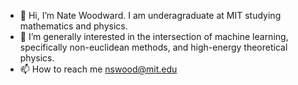 - 👋 Hi, I’m Nate Woodward. I am underagraduate at MIT studying mathematics and physics. 
- 👀 I’m generally interested in the intersection of machine learning, specifically non-euclidean methods, and high-energy theoretical physics. 
- 📫 How to reach me nswood@mit.edu

<!---
nswood/nswood is a ✨ special ✨ repository because its `README.md` (this file) appears on your GitHub profile.
You can click the Preview link to take a look at your changes.
--->
